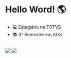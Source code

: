 <h1> Hello Word! 🌎</h1>

* 💻 Estagiário na TOTVS
* 📚 3° Semestre em ADS
##
  
<div align="left">
    <a href="https://instagram.com/emarconn" target="_blank"><img src="https://img.shields.io/badge/-Instagram-%23E4405F?style=for-the-badge&logo=instagram&logoColor=white" target="_blank"></a>
    <a href="https://www.linkedin.com/in/eduardo-marcon-76196516a" target="_blank"><img src="https://img.shields.io/badge/-LinkedIn-%230077B5?style=for-the-badge&logo=linkedin&logoColor=white" target="_blank"></a> 
 </div>
